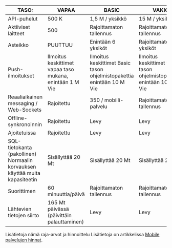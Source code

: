 
| TASO: | VAPAA | BASIC | VAKIO |
|----|----|----|----|
| API-puhelut | 500 K | 1,5 M / yksikkö | 15 M / yksikkö |
| Aktiiviset laitteet | 500 | Rajoittamaton tallennus | Rajoittamaton tallennus |
| Asteikko | PUUTTUU | Enintään 6 yksiköt | Rajoittamaton yksiköt |
| Push-ilmoitukset | Ilmoitus keskittimet vapaa taso mukana, enintään 1 M Vie | Ilmoitus keskittimet Basic tason ohjelmistopakettia enintään 10 M Vie | Ilmoitus keskittimet vakio tason ohjelmistopakettia enintään 10 M Vie |
| Reaaliaikainen messaging /<br/>Web-Sockets | Rajoitettu | 350 / mobiili-palvelu | Rajoittamaton tallennus |
| Offline-synkronoinnin | Rajoitettu | Levy | Levy |
| Ajoitetuissa  | Rajoitettu | Levy | Levy |
| SQL-tietokanta (pakollinen) <br/>Normaalin korvauksen käyttää muita kapasiteetin | Sisällyttää 20 Mt | Sisällyttää 20 Mt | Sisällyttää 20 Mt |
| Suorittimen | 60 minuuttia/päivä | Rajoittamaton tallennus | Rajoittamaton tallennus |
| Lähtevien tietojen siirto | 165 Mt päivässä (päivittäin palauttaminen) | Levy | Levy |

Lisätietoja nämä raja-arvot ja hinnoittelu Lisätietoja on artikkelissa [Mobile palvelujen hinnat](https://azure.microsoft.com/pricing/details/mobile-services/). 
